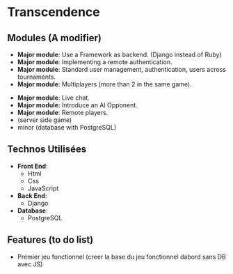 # Transcendence

## Modules (A modifier)

-	**Major module**: Use a Framework as backend. (Django instead of Ruby)
-	**Major module**: Implementing a remote authentication.
-	**Major module**: Standard user management, authentication, users across
tournaments.
-	**Major module**: Multiplayers (more than 2 in the same game).
<!-- -	**Major module**: Add Another Game with User History and Matchmaking. -->
-	**Major module**: Live chat.
-	**Major module**: Introduce an AI Opponent.
-	**Major module**: Remote players.
-	(server side game)
-	minor (database with PostgreSQL)

## Technos Utilisées

-	**Front End**: 
	-	Html
	-	Css
	-	JavaScript
-	**Back End**:
	-	Django
-	**Database**:
	-	PostgreSQL

## Features (to do list)

-	Premier jeu fonctionnel (creer la base du jeu fonctionnel dabord sans DB avec JS)
